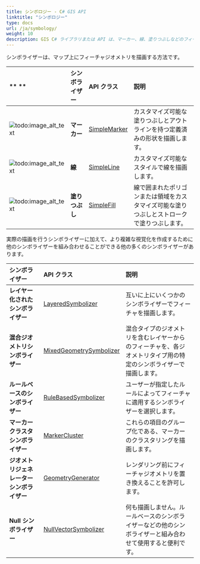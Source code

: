 ```yaml
---
title: シンボロジー - C# GIS API
linktitle: "シンボロジー"
type: docs
url: /ja/symbology/
weight: 10
description: GIS C# ライブラリまたは API は、マーカー、線、塗りつぶしなどのフィーチャジオメトリを描画するためのシンボライザーをサポートしており、より複雑な視覚化を作成するためにシンボライザーを組み合わせることができます。
---
```


シンボライザーは、マップ上にフィーチャジオメトリを描画する方法です。

|** **|**シンボライザー**|**API クラス**|**説明**|
| :- | :- | :- | :- |
|![todo:image_alt_text](symbology_1.png)|**マーカー**|[SimpleMarker](https://reference.aspose.com/gis/net/aspose.gis.rendering.symbolizers/simplemarker)|カスタマイズ可能な塗りつぶしとアウトラインを持つ定義済みの形状を描画します。|
|![todo:image_alt_text](symbology_2.png)|**線**|[SimpleLine](https://reference.aspose.com/gis/net/aspose.gis.rendering.symbolizers/simpleline)|カスタマイズ可能なスタイルで線を描画します。|
|![todo:image_alt_text](symbology_3.png)|**塗りつぶし**|[SimpleFill](https://reference.aspose.com/gis/net/aspose.gis.rendering.symbolizers/simplefill)|線で囲まれたポリゴンまたは領域をカスタマイズ可能な塗りつぶしとストロークで塗りつぶします。|

実際の描画を行うシンボライザーに加えて、より複雑な視覚化を作成するために他のシンボライザーを組み合わせることができる他の多くのシンボライザーがあります。

|**シンボライザー**|**API クラス**|**説明**|
| :- | :- | :- |
|**レイヤー化されたシンボライザー**|[LayeredSymbolizer](https://reference.aspose.com/gis/net/aspose.gis.rendering.symbolizers/layeredsymbolizer)|互いに上にいくつかのシンボライザーでフィーチャを描画します。|
|**混合ジオメトリシンボライザー**|[MixedGeometrySymbolizer](https://reference.aspose.com/gis/net/aspose.gis.rendering.symbolizers/mixedgeometrysymbolizer)|混合タイプのジオメトリを含むレイヤーからのフィーチャを、各ジオメトリタイプ用の特定のシンボライザーで描画します。|
|**ルールベースのシンボライザー**|[RuleBasedSymbolizer](https://reference.aspose.com/gis/net/aspose.gis.rendering.symbolizers/rulebasedsymbolizer)|ユーザーが指定したルールによってフィーチャに適用するシンボライザーを選択します。|
|**マーカークラスタシンボライザー**|[MarkerCluster](https://reference.aspose.com/gis/net/aspose.gis.rendering.symbolizers/markercluster)|これらの項目のグループ化である、マーカーのクラスタリングを描画します。|
|**ジオメトリジェネレーターシンボライザー**|[GeometryGenerator](https://reference.aspose.com/gis/net/aspose.gis.rendering.symbolizers/geometrygenerator)|レンダリング前にフィーチャジオメトリを置き換えることを許可します。|
|**Null シンボライザー**|[NullVectorSymbolizer](https://reference.aspose.com/gis/net/aspose.gis.rendering.symbolizers/nullvectorsymbolizer)|何も描画しません。ルールベースのシンボライザーなどの他のシンボライザーと組み合わせて使用​​すると便利です。|
